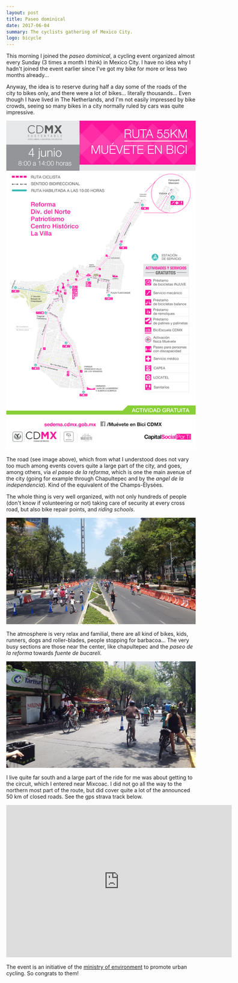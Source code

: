```yaml
---
layout: post
title: Paseo dominical
date: 2017-06-04
summary: The cyclists gathering of Mexico City.
logo: bicycle
---
```


This morning I joined the *paseo dominical*, a cycling event organized almost every Sunday (3 times a month I think) in Mexico City.
I have no idea why I hadn't joined the event earlier since I've got my bike for more or less two months already...

Anyway, the idea is to reserve during half a day some of the roads of the city to bikes only, and there were a lot of bikes... literally thousands...
Even though I have lived in The Netherlands, and I'm not easily impressed by bike crowds, seeing so many bikes in a city normally ruled by cars was quite impressive.

![](/images/paseo_dominical_route.png)

The road (see image above), which from what I understood does not vary too much among events covers quite a large part of the city, and goes, among others, via *el paseo de la reforma*, which is one the main avenue of the city (going for example through Chapultepec and by the *angel de la independencia*). Kind of the equivalent of the Champs-Élysées.

The whole thing is very well organized, with not only hundreds of people (don't know if volunteering or not) taking care of security at every cross road, but also bike repair points, and *riding schools*.

![](/images/paseo_dominical_reforma.jpg)

The atmosphere is very relax and familial, there are all kind of bikes, kids, runners, dogs and roller-blades, people stopping for barbacoa... The very busy sections are those near the center, like chapultepec and the *paseo de la reforma* towards *fuente de bucareli*.

![](/images/paseo_dominical_barbacoa.jpg)

I live quite far south and a large part of the ride for me was about getting to the circuit, which I entered near Mixcoac. I did not go all the way to the northern most part of the route, but did cover quite a lot of the announced 50 km of closed roads. See the gps strava track below.

<iframe height='405' width='600' frameborder='0' allowtransparency='true' scrolling='no' src='https://www.strava.com/activities/1021416620/embed/373413a2ee6b06d25e961424d7429463f8ead039'></iframe>


The event is an initiative of the [ministry of environment](http://data.sedema.cdmx.gob.mx/mueveteenbici/) to promote urban cycling. So congrats to them!


